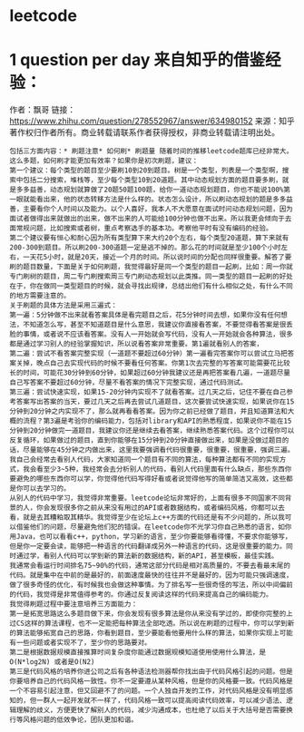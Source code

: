 # leetcode
1 question per day
来自知乎的借鉴经验：<br>
=======================
作者：飘哥
链接：https://www.zhihu.com/question/278552967/answer/634980152
来源：知乎
著作权归作者所有。商业转载请联系作者获得授权，非商业转载请注明出处。
 
    包括三方面内容：* 刷题注意* 如何刷* 刷题量 随着时间的推移leetcode题库已经非常大。这么多题，如何刷才能更加有效率？如果你是初次刷题，建议：
    第一个建议：每个类型的题目至少要刷10到20到题目。树是一个类型，列表是一个类型啊，搜索中包括二分搜索，堆栈等，至少每个类型10到20道题。其中动态规划方面的题目要多刷，就是多多益善，动态规划就算做了20题50题100题，给你一道动态规划题目，你也不能说100%第一眼就能看出来，他的状态转移方法是什么样的。状态怎么设计，所以刷动态规划的题是多多益善，主要看你个人时间以及能力。以个人喜好，我本人不大愿意在面试时问动态规划问题，因为面试者做得出来就做出的出来，做不出来的人可能给100分钟也做不出来。所以我更会倾向于去面常规问题，比如搜索或者树，重点考察选手的基本功。考察他平时有没有编码的经验。
    第二个建议要有恒心和耐心因为所有类型算下来大约20个左右，每个类型20道题，算下来就有200-300到题目。所以刷200-300道题一定是逃不掉的。那么花的时间就是至少100个小时左右，一天花5小时，就是20天，接近一个月的时间。所以说时间的分配也同样很重要。解答了要刷的题目数量，下面是关于如何刷题，我觉得最好是同一个类型的题目一起刷，比如：周一你就专门刷树的题目，周二专门刷搜索周三专门刷动态规划以此类推。同一类型的题目一起刷的好处在于，你在做同一类型题目的时候，就会寻找出规律，总结出他们有什么相似之处，有什么不同的地方需要注意的。
    关于刷题的具体方法是采用三遍式：
    第一遍：5分钟做不出来就看答案具体是看完题目之后，花5分钟时间去想，如果你没有任何想法，不知道怎么写，甚至不知道题目是什么意思，我建议你直接看答案，不要觉得看答案是很丢脸的事情，或者说不应该看答案。没有人一开始就会写代码，没有人一开始就会各种算法，很多都是通过学习别人的经验掌握知识，所以说看答案非常重要。第1遍就看别人的答案，
    第二遍：尝试不看答案完整实现（一道题不要超过60分钟）第一遍看完答案你可以尝试立马把答案关掉，晚点自己去实现代码的时候不要看任何答案。你第1次去完整的写答案可能需要花比较长的时间，可能花30分钟到60分钟，如果超过60分钟我建议还是再把答案看几遍，一道题尽量自己写答案不要超过60分钟，尽量不看答案的情况下完整实现，通过代码测试。
    第三遍：尝试快速实现，如果15-20分钟内实现不了就看答案。过几天之后，记住不要在自己参考答案写出答案的当天，要过几天之后再去尝试几道题目，这次要尝试快速实现，如果说你在15分钟到20分钟之内实现不了，那么就再看看答案。因为你之前已经做了题目，并且知道算法和大概的流程？第3遍是考验你的编码能力，包括对library和API的熟悉程度，如果说你不能在15分钟到20分钟做完一道题目，我建议你还是继续去看答案，继续熟悉答案代码。这个过程你可以反复循环，如果做过的题目，直到你能够在15分钟到20分钟直接做出来，如果是没做过题目的话，尽量能够在45分钟之内做出来，这里我要强调看代码很重要，很重要，很重要，强调三遍。我自己会经常去看别人代码，大家知道同一个题目有不同的算法，每种算法都有不同的实现方式，我会看至少3~5种，我经常会去分析别人的代码，看别人代码里面有什么缺点，那些东西你要避免的哪些东西你可以学，你觉得他代码写得好看或者说觉得他写的简单简洁又高效，这些都是你可以去学习的。
    从别人的代码中学习，我觉得非常重要。leetcode论坛非常好的，上面有很多不同国家不同背景的人，你会发现很多你之前从来没有用过的API或者数据结构，或者编码风格，你都可以去看，就是去其糟粕取其精华。我觉得至少在论坛上c++方面的代码还是有不少问题的，所以我可以借鉴他们的问题，尽量避免他们犯的错误。在leetcode你不光学习你自己熟悉的语言，如你用Java，也可以看看c++，python，学习新的语言，至少你要能够看得懂，不要求你能够写，但是你一定要会读，能够把一种语言的代码翻译成另外一种语言的代码，这是很重要的能力。同时通过学，看别人代码可以学到新的算法新的数据结构，新的API，甚至模板，最佳实践。
    我通常会看运行时间排名75~90%的代码，通常这部分代码是相对高质量的，不要去看最末尾的代码。就是集中在中前的是最好的，前面速度最快的往往并不是最好的，因为可能只强调速度，做了很多奇怪的优化，有时候我也会做这种事情。为了排名写一些很奇怪的写法，所以中间偏前的代码，我觉得是非常值得参考的。你通过反复阅读这样的代码来提高自己的编码能力。
    我觉得刷题过程中要注意培养三方面能力：
    第一是拓宽思路这么多题目做下来，你会发现有很多算法是你从来没有学过的，即使你完整的上过CS这样的算法课程，也不一定能把每种算法全部吃透。所以说在刷题的过程中，你可以学到新的算法能够拓宽自己的思路，你看到题目，至少要能看他要用什么样的算法，如果你实现上可能有一些问题或者实现不了，至少你的思路要对。
    第二是根据数据规模直接推算时间复杂度你能通过数据规模知道使用使用什么算法，是O(N*log2N) 或者是O(N2)
    第三是代码风格的培养你进公司之后有各种语法检测器帮你找出由于代码风格引起的问题。但是你要培养自己的代码风格一致性。你不一定要遵从某种风格，但是你的风格要一致。代码风格是一个不容易引起注意，但又回避不了的问题。一个人独自开发的工作，对代码风格是没有明显感知的，但一群人一起开发就不一样了，代码风格一致可以提高阅读代码效率，可以减少语法、逻辑理解的歧义，方便更快了解别人的代码，减少沟通成本，也杜绝了以后关于大括号是否需要换行等风格问题的低效争论，团队更加和谐。
